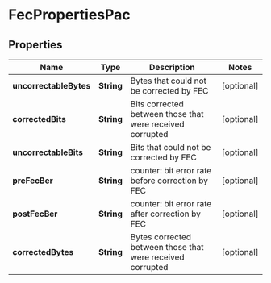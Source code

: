 
# FecPropertiesPac

## Properties
Name | Type | Description | Notes
------------ | ------------- | ------------- | -------------
**uncorrectableBytes** | **String** | Bytes that could not be corrected by FEC |  [optional]
**correctedBits** | **String** | Bits corrected between those that were received corrupted |  [optional]
**uncorrectableBits** | **String** | Bits that could not be corrected by FEC |  [optional]
**preFecBer** | **String** | counter: bit error rate before correction by FEC |  [optional]
**postFecBer** | **String** | counter: bit error rate after correction by FEC |  [optional]
**correctedBytes** | **String** | Bytes corrected between those that were received corrupted |  [optional]



